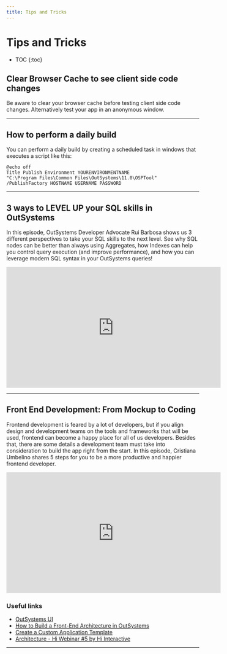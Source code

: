 ```yaml
---
title: Tips and Tricks
---
```

# Tips and Tricks

* TOC
{:toc}

## Clear Browser Cache to see client side code changes

Be aware to clear your browser cache before testing client side code changes. Alternatively test your app in an anonymous window.

---

## How to perform a daily build

You can perform a daily build by creating a scheduled task in windows that executes a script like this:

```
@echo off
Title Publish Environment YOURENVIRONMENTNAME
"C:\Program Files\Common Files\OutSystems\11.0\OSPTool" /PublishFactory HOSTNAME USERNAME PASSWORD
```

---

## 3 ways to LEVEL UP your SQL skills in OutSystems

In this episode, OutSystems Developer Advocate Rui Barbosa shows us 3 different perspectives to take your SQL skills to the next level. See why SQL nodes can be better than always using Aggregates, how Indexes can help you control query execution (and improve performance), and how you can leverage modern SQL syntax in your OutSystems queries!

<iframe width="560" height="315" src="https://www.youtube.com/embed/OZ76-_7UpEY" title="YouTube video player" frameborder="0" allow="accelerometer; autoplay; clipboard-write; encrypted-media; gyroscope; picture-in-picture" allowfullscreen></iframe>

---

## Front End Development: From Mockup to Coding

Frontend development is feared by a lot of developers, but if you align design and development teams on the tools and frameworks that will be used, frontend can become a happy place for all of us developers.
Besides that, there are some details a development team must take into consideration to build the app right from the start.
In this episode, Cristiana Umbelino shares 5 steps for you to be a more productive and happier frontend developer.

<iframe width="560" height="315" src="https://www.youtube.com/embed/2DmJ4DVNjcc" title="YouTube video player" frameborder="0" allow="accelerometer; autoplay; clipboard-write; encrypted-media; gyroscope; picture-in-picture" allowfullscreen></iframe>

### Useful links

* [OutSystems UI](https://www.outsystems.com/outsystemsuiwebsite/)
* [How to Build a Front-End Architecture in OutSystems](https://success.outsystems.com/Documentation/How-to_Guides/Front-End/How_to_Build_a_Front-End_Architecture_in_OutSystems)
* [Create a Custom Application Template](https://success.outsystems.com/Documentation/11/Developing_an_Application/Design_UI/Reuse_UI/Create_a_Custom_Application_Template)
* [Architecture - Hi Webinar #5 by Hi Interactive](https://youtu.be/Lvs1-0FiNSk)

---
